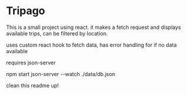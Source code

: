 # Tripago

This is a small project using react. it makes a fetch request and displays available trips, can be filtered by location.

uses custom react hook to fetch data, has error handling for if no data available

requires json-server

npm start
json-server --watch ./data/db.json

clean this readme up!